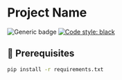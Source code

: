 # **Project Name**

![Generic badge](https://img.shields.io/badge/python-{version}-blue.svg)
[![Code style: black](https://img.shields.io/badge/code%20style-black-000000.svg)](https://github.com/psf/black)

## 📜 **Prerequisites**

```bash
pip install -r requirements.txt
```
